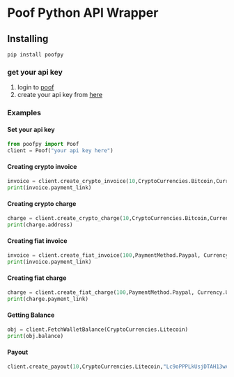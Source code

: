   
  
  
# Poof Python API Wrapper 
## Installing
```
pip install poofpy
```
### get your api key
1. login to [poof](https://www.poof.io/login)
2. create your api key from [here](https://www.poof.io/developers)
### Examples
#### Set your api key
```python
from poofpy import Poof
client = Poof("your api key here")

``` 
#### Creating crypto invoice 
```python
invoice = client.create_crypto_invoice(10,CryptoCurrencies.Bitcoin,Currency.USD)
print(invoice.payment_link)
```
#### Creating crypto charge
```python
charge = client.create_crypto_charge(10,CryptoCurrencies.Bitcoin,Currency.USD)
print(charge.address)
```
#### Creating fiat invoice
```python
invoice = client.create_fiat_invoice(100,PaymentMethod.Paypal, Currency.USD, "https://www.poof.io", "https://www.poof.io")
print(invoice.payment_link)
```
#### Creating fiat charge 
``` python
charge = client.create_fiat_charge(100,PaymentMethod.Paypal, Currency.USD, "https://www.poof.io", "https://www.poof.io")
print(charge.payment_link)
```
#### Getting Balance
```python 
obj = client.FetchWalletBalance(CryptoCurrencies.Litecoin)
print(obj.balance)
```
#### Payout
```python
client.create_payout(10,CryptoCurrencies.Litecoin,"Lc9oPPPLkUsjDTAH13wAcPRKJyNj9gydwC")
```

  
  
  
  
